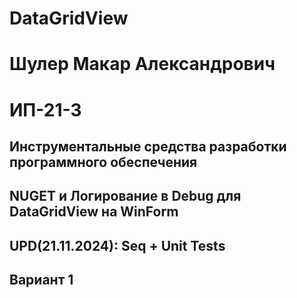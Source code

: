 # DataGridView
# Шулер Макар Александрович
# ИП-21-3 
## Инструментальные средства разработки программного обеспечения 
## NUGET и Логирование в Debug для DataGridView на WinForm
## UPD(21.11.2024): Seq + Unit Tests
## Вариант 1
